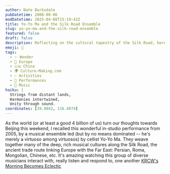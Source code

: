 ```yaml
---
author: Nate Barksdale
pubDatetime: 2008-08-06
modDatetime: 2025-04-08T15:19:42Z
title: Yo-Yo Ma and the Silk Road Ensemble
slug: yo-yo-ma-and-the-silk-road-ensemble
featured: false
draft: false
description: Reflecting on the cultural tapestry of the Silk Road, here's a remarkable in-studio performance by Yo-Yo Ma and his ensemble from 2005.
emoji: 🎻
tags:
  - ✨ Wonder
  - 🍷 Europe
  - 🇨🇳 China
  - 🌍 Culture-Making.com
  - 🎶 Activities
  - 🎤 Performances
  - 🎵 Music
haiku: |
  Strings from distant lands,  
  Harmonies intertwined,  
  Unity through sound.
coordinates: [39.9042, 116.4074]
---
```


As the world (or at least a good 4 billion of us) turn our thoughts towards Beijing this weekend, I recalled this wonderful in-studio performance from 2005, by a musical ensemble led (but by no means dominated -- he's merely a virtuoso among virtuosos) by cellist Yo-Yo Ma. They weave together many of the deep, rich musical cultures along the Silk Road, the ancient trade route linking Europe with the Far East: Persian, Roma, Mongolian, Chinese, etc. It's amazing watching this group of diverse musicians interact with, really listen and respond to, one another
[KRCW's Morning Becomes Eclectic](http://www.kcrw.com/music/programs/mb/mb050803yo-yo_ma_and_the_sil)
